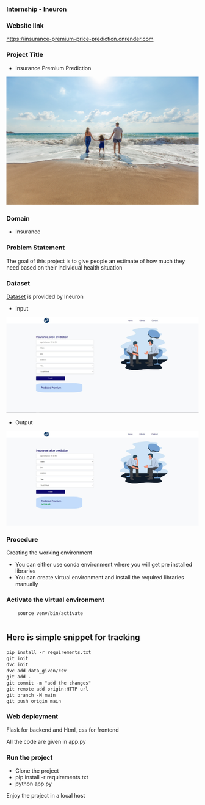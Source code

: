 ### Internship - Ineuron

### Website link
https://insurance-premium-price-prediction.onrender.com


### Project Title 
- Insurance Premium Prediction

<img src="https://github.com/praj2408/Insurance-Premium-Price-Prediction/blob/master/static/img/Insurance.jpg" alt="Insurance">

### Domain
- Insurance

### Problem Statement
<p>The goal of this project is to give people an estimate of how much they need based on
their individual health situation</p>

### Dataset
[Dataset](https://www.kaggle.com/noordeen/insurance-premium-prediction) is provided by Ineuron

- Input 
<img src="https://github.com/praj2408/Insurance-Premium-Price-Prediction/blob/master/static/img/Input.jpg" alt="input-value">

- Output
<img src="https://github.com/praj2408/Insurance-Premium-Price-Prediction/blob/master/static/img/Output.jpg" alt="output-value">



### Procedure
<p> Creating the working environment</p>

- You can either use conda environment where you will get pre installed libraries
- You can create virtual environment and install the required libraries manually

### Activate the virtual environment

``` cd virtual env
    source venv/bin/activate
 ```
 ```python app.py
 ```
 
  ## Here is simple snippet for tracking
 ```
 pip install -r requirements.txt
 git init
 dvc init
 dvc add data_given/csv
 git add .
 git commit -m "add the changes"
 git remote add origin:HTTP url
 git branch -M main
 git push origin main
 
 ```
 
 ### Web deployment

<p> Flask for backend and Html, css for frontend </p>
<p> All the code are given in app.py </p>

### Run the project

- Clone the project
- pip install -r requirements.txt
- python app.py

<p> Enjoy the project in a local host
    
